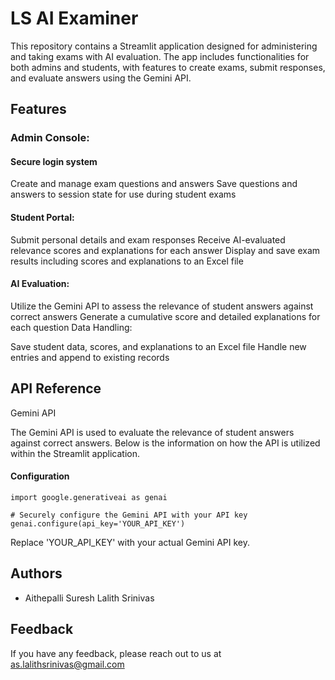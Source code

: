 
# LS AI Examiner

This repository contains a Streamlit application designed for administering and taking exams with AI evaluation. The app includes functionalities for both admins and students, with features to create exams, submit responses, and evaluate answers using the Gemini API.


## Features
### Admin Console:

#### Secure login system
Create and manage exam questions and answers
Save questions and answers to session state for use during student exams

#### Student Portal:

Submit personal details and exam responses
Receive AI-evaluated relevance scores and explanations for each answer
Display and save exam results including scores and explanations to an Excel file

#### AI Evaluation:

Utilize the Gemini API to assess the relevance of student answers against correct answers
Generate a cumulative score and detailed explanations for each question
Data Handling:

Save student data, scores, and explanations to an Excel file
Handle new entries and append to existing records
## API Reference
Gemini API

The Gemini API is used to evaluate the relevance of student answers against correct answers. Below is the information on how the API is utilized within the Streamlit application.
#### Configuration

```http
import google.generativeai as genai

# Securely configure the Gemini API with your API key
genai.configure(api_key='YOUR_API_KEY')
```
Replace 'YOUR_API_KEY' with your actual Gemini API key.



## Authors

- Aithepalli Suresh Lalith Srinivas


## Feedback

If you have any feedback, please reach out to us at as.lalithsrinivas@gmail.com

